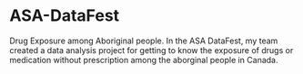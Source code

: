 # ASA-DataFest
Drug Exposure among Aboriginal people. 
In the ASA DataFest, my team created a data analysis project for getting to know the exposure of drugs or medication without prescription among the aborginal people in Canada. 
